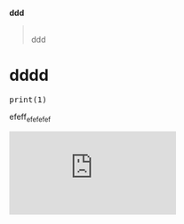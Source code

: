**ddd**

<blockquote><br>ddd</blockquote>

<h1>dddd</h1>

<pre class="ql-syntax" spellcheck="false"><span class="hljs-attribute">print(1)</span> </pre>

<p>efeff<sub>efefefef</sub></p>

<iframe class="ql-video" frameborder="0" allowfullscreen="true" src="https://www.youtube.com/embed/nahwuaXmgt8?showinfo=0"></iframe><p><br></p>
